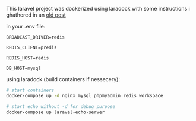 This laravel project was dockerized using laradock with some instructions i ghathered in an [old post](https://dev.to/moghwan/dockerize-your-laravel-project-with-laradock-2io1)


in your .env file:
```
BROADCAST_DRIVER=redis

REDIS_CLIENT=predis

REDIS_HOST=redis

DB_HOST=mysql
```

using laradock (build containers if nessecery):
``` bash
# start containers
docker-compose up -d nginx mysql phpmyadmin redis workspace

# start echo without -d for debug purpose
docker-compose up laravel-echo-server
```